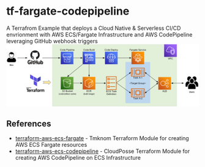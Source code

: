 # tf-fargate-codepipeline
A Terrafrom Example that deploys a Cloud Native & Serverless CI/CD envrionment with AWS ECS/Fargate Infrastructure and AWS CodePipeline leveraging GitHub webhook triggers 
<img src="images/fargate-codepipeline.png" width = "800">

## References
- [terraform-aws-ecs-fargate](https://github.com/tmknom/terraform-aws-ecs-fargate.git) - Tmknom Terraform Module for creating AWS ECS Fargate resources
- [terraform-aws-ecs-codepipeline](https://github.com/cloudposse/terraform-aws-ecs-codepipeline.git) - CloudPosse Terraform Module for creating AWS CodePipeline on ECS Infrastructure
